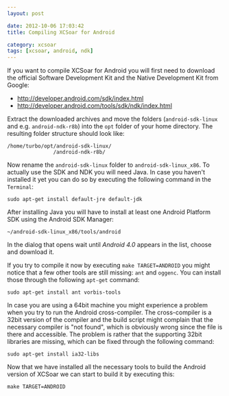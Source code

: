 ```yaml
---
layout: post

date: 2012-10-06 17:03:42
title: Compiling XCSoar for Android

category: xcsoar
tags: [xcsoar, android, ndk]
---
```

If you want to compile XCSoar for Android you will first need to download the official Software Development Kit and the Native Development Kit from Google:

- <http://developer.android.com/sdk/index.html>
- <http://developer.android.com/tools/sdk/ndk/index.html>

Extract the downloaded archives and move the folders (`android-sdk-linux` and e.g. `android-ndk-r8b`) into the `opt` folder of your home directory. The resulting folder structure should look like:

    /home/turbo/opt/android-sdk-linux/
                   /android-ndk-r8b/

Now rename the `android-sdk-linux` folder to `android-sdk-linux_x86`. To actually use the SDK and NDK you will need Java. In case you haven't installed it yet you can do so by executing the following command in the `Terminal`:

    sudo apt-get install default-jre default-jdk

After installing Java you will have to install at least one Android Platform SDK using the Android SDK Manager:

    ~/android-sdk-linux_x86/tools/android

In the dialog that opens wait until *Android 4.0* appears in the list, choose and download it.

If you try to compile it now by executing `make TARGET=ANDROID` you might notice that a few other tools are still missing: `ant` and `oggenc`. You can install those through the following `apt-get` command:

    sudo apt-get install ant vorbis-tools

In case you are using a 64bit machine you might experience a problem when you try to run the Android cross-compiler. The cross-compiler is a 32bit version of the compiler and the build script might complain that the necessary compiler is "not found", which is obviously wrong since the file is there and accessible. The problem is rather that the supporting 32bit libraries are missing, which can be fixed through the following command:

    sudo apt-get install ia32-libs

Now that we have installed all the necessary tools to build the Android version of XCSoar we can start to build it by executing this:

    make TARGET=ANDROID
